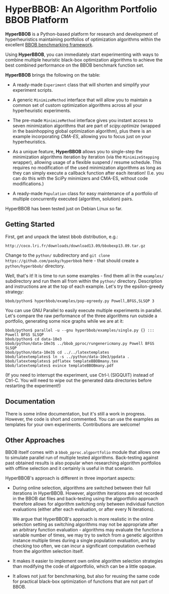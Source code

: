 HyperBBOB: An Algorithm Portfolio BBOB Platform
===============================================

**HyperBBOB** is a Python-based platform for research and development of
hyperheuristics maintaining portfolios of optimization algorithms within
the excellent [BBOB benchmarking framework](http://coco.gforge.inria.fr/doku.php).

Using **HyperBBOB**, you can immediately start experimenting with ways to
combine multiple heuristic black-box optimization algorithms to achieve
the best combined performance on the BBOB benchmark function set.

**HyperBBOB** brings the following on the table:

  * A ready-made ``Experiment`` class that will shorten and simplify your
    experiment scripts.

  * A generic ``MinimizeMethod`` interface that will allow you to maintain
    a common set of custom optimization algorithms across all your
    hyperheuristic experiments.

  * The pre-made ``MinimizeMethod`` interface gives you instant access to
    seven minimization algorithms that are part of *scipy.optimize*
    (wrapped in the basinhopping global optimization algorithm),
    plus there is an example incorporating *CMA-ES*, allowing you to
    focus just on your hyperheuristics.

  * As a unique feature, **HyperBBOB** allows you to single-step
    the minimization algorithms iteration by iteration (via the
    ``MinimizeStepping`` wrapper), allowing usage of a flexible suspend
    / resume schedule.  This requires no modification of the used
    minimization algorithms as long as they can simply execute
    a callback function after each iteration!  (I.e. you can do this
    with the SciPy minimizers and CMA-ES, without code modifications.)

  * A ready-made ``Population`` class for easy maintenance of a portfolio
    of multiple concurrently executed (algorithm, solution) pairs.

HyperBBOB has been tested just on Debian Linux so far.


Getting Started
---------------

First, get and unpack the latest bbob distribution, e.g.:

	http://coco.lri.fr/downloads/download13.09/bbobexp13.09.tar.gz

Change to the ``python/`` subdirectory and ``git clone
https://github.com/pasky/hyperbbob`` here - that should
create a ``python/hyperbbob/`` directory.

Well, that's it!  It is time to run some examples - find them all
in the ``examples/`` subdirectory and run them all from within the
``python/`` directory.  Description and instructions are at the
top of each example.  Let's try the epsilon-greedy strategy:

	bbob/python$ hyperbbob/examples/pop-egreedy.py Powell,BFGS,SLSQP 3

You can use GNU Parallel to easily execute multiple experiments in
parallel.  Let's compare the raw performance of the three algorithms
run outside a portfolio, generating some nice graphs while we are at it:

	bbob/python$ parallel -u --gnu hyperbbob/examples/single.py {} ::: Powell BFGS SLSQP
	bbob/python$ cd data-10e3
	bbob/python/data-10e3$ ../bbob_pproc/rungenericmany.py Powell BFGS SLSQP
	bbob/python/data-10e3$ cd ../../latextemplates
	bbob/latextemplates$ ln -s ../python/data-10e3/ppdata .
	bbob/latextemplates$ pdflatex templateBBOBmany.tex
	bbob/latextemplates$ evince templateBBOBmany.pdf

(If you need to interrupt the experiment, use Ctrl-\ (SIGQUIT) instead
of Ctrl-C.  You will need to wipe out the generated data directories
before restarting the experiment!)


Documentation
-------------

There is some inline documentation, but it's still a work in progress.
However, the code is short and commented.  You can use the examples
as templates for your own experiments.  Contributions are welcome!


Other Approaches
----------------

BBOB itself comes with a ``bbob_pproc.algportfolio`` module that allows
one to simulate parallel run of multiple tested algorithms.  Back-testing
against past obtained results is also popular when researching algorithm
portfolios with offline selection and it certainly is useful in that
scenario.

HyperBBOB's approach is different in three important aspects:

  * During online selection, algorithms are switched between their
    full iterations in HyperBBOB.  However, algorithm iterations are
    not recorded in the BBOB dat files and back-testing using the
    algportfolio approach therefore allows for algorithm switching
    only between individual function evaluations (either after each
    evaluation, or after every N iterations).

    We argue that HyperBBOB's approach is more realistic in the online
    selection setting as switching algorithms may not be appropriate
    after an arbitrary function evaluation - algorithms may evaluate
    the function a variable number of times, we may try to switch
    from a genetic algorithm instance multiple times during a single
    population evaluation, and by checking too often, we can incur
    a significant computation overhead from the algorithm selection
    itself.

  * It makes it easier to implement own online algorithm selection
    strategies than modifying the code of algportfolio, which can be
    a little opaque.

  * It allows not just for benchmarking, but also for reusing
    the same code for practical black-box optimization of functions
    that are not part of BBOB.
